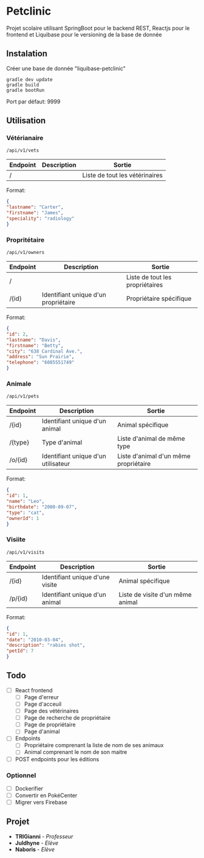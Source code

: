 # Petclinic
Projet scolaire utilisant SpringBoot pour le backend REST, Reactjs pour le frontend et Liquibase pour le versioning de la base de donnée


## Instalation

Créer une base de donnée "liquibase-petclinic"

```
gradle dev update
gradle build
gradle bootRun
```

Port par défaut: 9999

## Utilisation

### Vétérianaire

`/api/v1/vets`

Endpoint | Description | Sortie
-|-|-
/ | | Liste de tout les vétérinaires

Format:
```json
{
"lastname": "Carter",
"firstname": "James",
"speciality": "radiology"
}
```

### Propritétaire

`/api/v1/owners`

Endpoint | Description | Sortie
-|-|-
/ | | Liste de tout les propriétaires
/{id} | Identifiant unique d'un propriétaire | Propriétaire spécifique

Format:
```json
{
"id": 2,
"lastname": "Davis",
"firstname": "Betty",
"city": "638 Cardinal Ave.",
"address": "Sun Prairie",
"telephone": "6085551749"
}
```
### Animale

`/api/v1/pets`

Endpoint | Description | Sortie
-|-|-
/{id} | Identifiant unique d'un animal | Animal spécifique
/{type} | Type d'animal | Liste d'animal de même type
/o/{id} | Identifiant unique d'un utilisateur | Liste d'animal d'un même propriétaire
Format:
```json
{
"id": 1,
"name": "Leo",
"birthdate": "2000-09-07",
"type": "cat",
"ownerId": 1
}
```
### Visiite

`/api/v1/visits`

Endpoint | Description | Sortie
-|-|-
/{id} | Identifiant unique d'une visite | Animal spécifique
/p/{id} | Identifiant unique d'un animal | Liste de visite d'un même animal

Format:
```json
{
"id": 1,
"date": "2010-03-04",
"description": "rabies shot",
"petId": 7
}
```

## Todo

- [ ] React frontend
  - [ ] Page d'erreur
  - [ ] Page d'acceuil
  - [ ] Page des vétérinaires
  - [ ] Page de recherche de propriétaire
  - [ ] Page de propriétaire
  - [ ] Page d'animal

- [ ] Endpoints
  - [ ] Propriétaire comprenant la liste de nom de ses animaux
  - [ ] Animal comprenant le nom de son maitre

- [ ] POST endpoints pour les éditions

### Optionnel

- [ ] Dockerifier
- [ ] Convertir en PokéCenter
- [ ] Migrer vers Firebase

## Projet
- **TRIGianni** - *Professeur*
- **Juldhyne** - *Elève*
- **Naboris** - *Elève*
